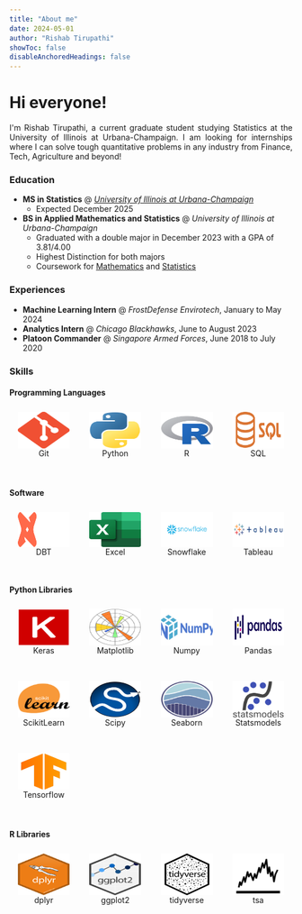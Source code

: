 ```yaml
---
title: "About me"
date: 2024-05-01
author: "Rishab Tirupathi"
showToc: false
disableAnchoredHeadings: false
---
```

# Hi everyone!

<p align="justify"> 
I'm Rishab Tirupathi, a current graduate student studying Statistics at the University of Illinois at Urbana-Champaign. I am looking for internships where I can solve tough quantitative problems in any industry from Finance, Tech, Agriculture and beyond! 
</p>

### Education
- **MS in Statistics** @ [_University of Illinois at Urbana-Champaign_](https://illinois.edu/)
  - Expected December 2025
- **BS in Applied Mathematics and Statistics** @ _University of Illinois at Urbana-Champaign_
  - Graduated with a double major in December 2023 with a GPA of 3.81/4.00
  - Highest Distinction for both majors
  - Coursework for [Mathematics](https://rishab-t0910.github.io/website/courses/math) and [Statistics](https://rishab-t0910.github.io/website/courses/stats)
 
### Experiences
- **Machine Learning Intern** @ _FrostDefense Envirotech_, January to May 2024
- **Analytics Intern** @ _Chicago Blackhawks_, June to August 2023
- **Platoon Commander** @ _Singapore Armed Forces_, June 2018 to July 2020

### Skills
#### Programming Languages
<div>

<style>
    #skills-grid {
        display: grid;
        grid-template-columns: repeat(auto-fill, minmax(100px, 1fr));
        grid-gap: 5px;
    }

    #skills-grid > div {
        padding: .5em;
        text-align: center;
        align-items: center;
        justify-content: space-between;
    }

    #skills-grid > div > img {
        display: block;
        margin-left: auto;
        margin-right: auto;
        width: 85%;
        height: 60%;
    }
</style>

<div id="skills-grid">
    <div>
        <img class="logo" src="skills/Git.png" alt="Git">
        <div class="title">Git</div>
    </div>
    <div>
        <img class="logo" src="skills/Python.png" alt="Python">
        <div class="title">Python</div>
    </div>
    <div>
        <img class="logo" src="skills/R.png" alt="R">
        <div class="title">R</div>
    </div>
    <div>
        <img class="logo" src="skills/SQL.png" alt="SQL">
        <div class="title">SQL</div>
    </div>
</div>
</div>

#### Software
<div>

<style>
    #skills-grid {
        display: grid;
        grid-template-columns: repeat(auto-fill, minmax(100px, 1fr));
        grid-gap: 5px;
    }

    #skills-grid > div {
        padding: .5em;
        text-align: center;
        align-items: center;
        justify-content: center;
    }

    #skills-grid > div > img {
        display: block;
        margin-left: auto;
        margin-right: auto;
        width: 85%;
    }
</style>

<div id="skills-grid">
    <div>
        <img class="logo" src="skills/DBT.png" alt="DBT">
        <div class="title">DBT</div>
    </div>
    <div>
        <img class="logo" src="skills/Excel.png" alt="Excel">
        <div class="title">Excel</div>
    </div>
    <div>
        <img class="logo" src="skills/Snowflake.png" alt="Snowflake">
        <div class="title">Snowflake</div>
    </div>
    <div>
        <img class="logo" src="skills/Tableau.png" alt="Tableau">
        <div class="title">Tableau</div>
    </div>
</div>
</div>

#### Python Libraries
<div>

<style>
    #skills-grid {
        display: grid;
        grid-template-columns: repeat(auto-fill, minmax(100px, 1fr));
        grid-gap: 5px;
    }

    #skills-grid > div {
        padding: .5em;
        text-align: center;
        align-items: center;
        justify-content: center;
    }

    #skills-grid > div > img {
        display: block;
        margin-left: auto;
        margin-right: auto;
        width: 85%;
    }
</style>

<div id="skills-grid">
    <div>
        <img class="logo" src="skills/Keras.png" alt="Keras">
        <div class="title">Keras</div>
    </div>
    <div>
        <img class="logo" src="skills/Matplotlib.png" alt="Matplotlib">
        <div class="title">Matplotlib</div>
    </div>
    <div>
        <img class="logo" src="skills/Numpy.png" alt="Numpy">
        <div class="title">Numpy</div>
    </div>
    <div>
        <img class="logo" src="skills/Pandas.png" alt="Pandas.png">
        <div class="title">Pandas</div>
    </div>
    <div>
        <img class="logo" src="skills/ScikitLearn.png" alt="ScikitLearn">
        <div class="title">ScikitLearn</div>
    </div>
    <div>
        <img class="logo" src="skills/Scipy.png" alt="Scipy">
        <div class="title">Scipy</div>
    </div>
    <div>
        <img class="logo" src="skills/Seaborn.png" alt="Seaborn">
        <div class="title">Seaborn</div>
    </div>
    <div>
        <img class="logo" src="skills/statsmodel.svg" alt="Statsmodels">
        <div class="title">Statsmodels</div>
    </div>
    <div>
        <img class="logo" src="skills/Tensorflow.png" alt="Tensorflow">
        <div class="title">Tensorflow</div>
    </div>
</div>
</div>

#### R Libraries
<div>

<style>
    #skills-grid {
        display: grid;
        grid-template-columns: repeat(auto-fill, minmax(100px, 1fr));
        grid-gap: 5px;
    }

    #skills-grid > div {
        padding: .5em;
        text-align: center;
        align-items: center;
        justify-content: center;
    }

    #skills-grid > div > img {
        display: block;
        margin-left: auto;
        margin-right: auto;
        width: 85%;
    }
</style>

<div id="skills-grid">
    <div>
        <img class="logo" src="skills/dplyr.png" alt="dplyr">
        <div class="title">dplyr</div>
    </div>
    <div>
        <img class="logo" src="skills/ggplot2.png" alt="ggplot2">
        <div class="title">ggplot2</div>
    </div>
    <div>
        <img class="logo" src="skills/tidyverse.png" alt="tidyverse.png">
        <div class="title">tidyverse</div>
    </div>
    <div>
        <img class="logo" src="skills/tsa.png" alt="tsa">
        <div class="title">tsa</div>
    </div>
</div>
</div>


